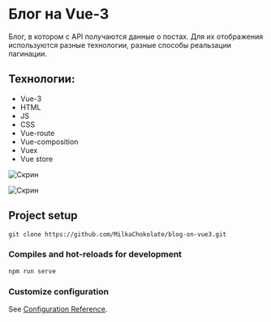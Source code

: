 # Блог на Vue-3
Блог, в котором с API получаются данные о постах. Для их отображения используются разные технологии, разные способы реальзации пагинации.

## Технологии:
* Vue-3
* HTML
* JS
* CSS
* Vue-route
* Vue-composition
* Vuex
* Vue store

<image
  src="/posts-screen.png"
  alt="Скрин"
  caption="Скрин">
  
<image
  src="/aboutMyself-screen.png"
  alt="Скрин"
  caption="Скрин">
  

## Project setup
```
git clone https://github.com/MilkaChokolate/blog-on-vue3.git
```

### Compiles and hot-reloads for development
```
npm run serve
```

### Customize configuration
See [Configuration Reference](https://cli.vuejs.org/config/).
